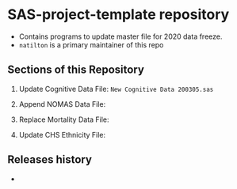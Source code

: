 # SAS-project-template repository

* Contains programs to update master file for 2020 data freeze.
* `natilton` is a primary maintainer of this repo

## Sections of this Repository

1. Update Cognitive Data
   File: `New Cognitive Data 200305.sas`

2. Append NOMAS Data
   File: 

3. Replace Mortality Data
   File:
   
4. Update CHS Ethnicity
   File:

## Releases history

* 

  
   
